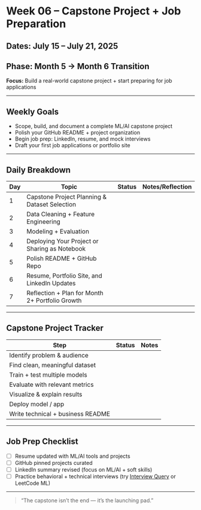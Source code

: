 # Week 06 – Capstone Project + Job Preparation

## Dates: July 15 – July 21, 2025  
## Phase: Month 5 → Month 6 Transition  
**Focus:** Build a real-world capstone project + start preparing for job applications

---

## Weekly Goals
- Scope, build, and document a complete ML/AI capstone project
- Polish your GitHub README + project organization
- Begin job prep: LinkedIn, resume, and mock interviews
- Draft your first job applications or portfolio site

---

## Daily Breakdown

| Day | Topic                                           | Status | Notes/Reflection |
|-----|-------------------------------------------------|--------|------------------|
| 1   | Capstone Project Planning & Dataset Selection   |        |                  |
| 2   | Data Cleaning + Feature Engineering             |        |                  |
| 3   | Modeling + Evaluation                           |        |                  |
| 4   | Deploying Your Project or Sharing as Notebook   |        |                  |
| 5   | Polish README + GitHub Repo                     |        |                  |
| 6   | Resume, Portfolio Site, and LinkedIn Updates    |        |                  |
| 7   | Reflection + Plan for Month 2+ Portfolio Growth |        |                  |

---

## Capstone Project Tracker

| Step | Status | Notes |
|------|--------|-------|
| Identify problem & audience     |        |       |
| Find clean, meaningful dataset  |        |       |
| Train + test multiple models    |        |       |
| Evaluate with relevant metrics  |        |       |
| Visualize & explain results     |        |       |
| Deploy model / app              |        |       |
| Write technical + business README |      |       |

---

## Job Prep Checklist

- [ ] Resume updated with ML/AI tools and projects
- [ ] GitHub pinned projects curated
- [ ] LinkedIn summary revised (focus on ML/AI + soft skills)
- [ ] Practice behavioral + technical interviews (try [Interview Query](https://www.interviewquery.com/) or LeetCode ML)

---

> “The capstone isn’t the end — it’s the launching pad.”

